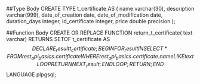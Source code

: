 ##Type Body
CREATE TYPE t_certificate AS (
                                 name varchar(30),
                                 description varchar(999),
                                 date_of_creation date,
                                 date_of_modification date,
                                 duration_days integer,
                                 id_certificate integer,
                                 price double precision
                             );

##Function Body
CREATE OR REPLACE FUNCTION return_t_certificate( text varchar) RETURNS SETOF t_certificate AS
$$
DECLARE _result t_certificate;
BEGIN
    FOR _result IN SELECT * FROM rest_api_basics.certificate WHERE rest_api_basics.certificate.name LIKE text
        LOOP
            RETURN NEXT _result;
        END LOOP;
    RETURN;
END
$$ LANGUAGE plpgsql;
